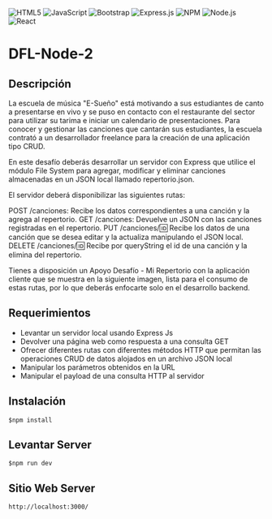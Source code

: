![HTML5](https://img.shields.io/badge/html5-%23E34F26.svg?logo=html5&logoColor=white&style=for-the-badge)
![JavaScript](https://img.shields.io/badge/javascript-%23323330.svg?logo=javascript&logoColor=%23F7DF1E&style=for-the-badge)
![Bootstrap](https://img.shields.io/badge/bootstrap-%23563D7C.svg?logo=bootstrap&logoColor=white&style=for-the-badge)
![Express.js](https://img.shields.io/badge/express.js-%23404d59.svg?logo=express&logoColor=%2361DAFB&style=for-the-badge)
![NPM ](https://img.shields.io/badge/NPM-%23000000.svg?logo=npm&logoColor=white&style=for-the-badge)
![Node.js ](https://img.shields.io/badge/node.js-6DA55F?logo=node.js&logoColor=white&style=for-the-badge)
![React](https://img.shields.io/badge/react-%2320232a.svg?logo=react&logoColor=%2361DAFB&style=for-the-badge)

# DFL-Node-2
## Descripción
La escuela de música "E-Sueño" está motivando a sus estudiantes de canto a presentarse en vivo y se puso en contacto con el restaurante del sector para utilizar su tarima e iniciar un calendario de presentaciones. Para conocer y gestionar las canciones que cantarán sus estudiantes, la escuela contrató a un desarrollador freelance para la creación de una aplicación tipo CRUD.

En este desafío deberás desarrollar un servidor con Express que utilice el módulo File System para agregar, modificar y eliminar canciones almacenadas en un JSON local llamado repertorio.json.

El servidor deberá disponibilizar las siguientes rutas:

POST /canciones: Recibe los datos correspondientes a una canción y la agrega al repertorio.
GET /canciones: Devuelve un JSON con las canciones registradas en el repertorio.
PUT /canciones/:id: Recibe los datos de una canción que se desea editar y la actualiza manipulando el JSON local.
DELETE /canciones/:id: Recibe por queryString el id de una canción y la elimina del repertorio.

Tienes a disposición un Apoyo Desafío - Mi Repertorio con la aplicación cliente que se muestra en la siguiente imagen, lista para el consumo de estas rutas, por lo que deberás enfocarte solo en el desarrollo backend.

## Requerimientos
- Levantar un servidor local usando Express Js
- Devolver una página web como respuesta a una consulta GET
- Ofrecer diferentes rutas con diferentes métodos HTTP que permitan las operaciones CRUD de datos alojados en un archivo JSON local
- Manipular los parámetros obtenidos en la URL
- Manipular el payload de una consulta HTTP al servidor

## Instalación

```$npm install
$npm install
```

## Levantar Server

```$npm run dev
$npm run dev
```

## Sitio Web Server
```
http://localhost:3000/
```
